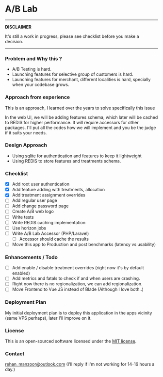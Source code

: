 # A/B Lab

---
**DISCLAIMER**

It's still a work in progress, please see checklist before you make a decision.

---

### Problem and Why this ?

- A/B Testing is hard.
- Launching features for selective group of customers is hard.
- Launching features for merchant, different localities is hard, specially when your codebase grows.

### Approach from experience

This is an approach, I learned over the years to solve specifically this issue

In the web UI, we will be adding features schema, which later will be cached to REDIS for higher performance. It will
require accessors for other packages. I'll put all the codes how we will implement and you be the judge if it suits your
needs.

### Design Approach

- Using sqlite for authentication and features to keep it lightweight
- Using REDIS to store features and treatments schema.

### Checklist

- [x] Add root user authentication
- [x] Add feature adding with treatments, allocation
- [x] Add treatment assignment overrides
- [ ] Add regular user page
- [ ] Add change password page
- [ ] Create A/B web logo
- [ ] Write tests
- [ ] Write REDIS caching implementation
- [ ] Use horizon jobs
- [ ] Write A/B Lab Accessor (PHP/Laravel)
    - [ ] Accessor should cache the results
- [ ] Move this app to Production and post benchmarks (latency vs usability)

### Enhancements / Todo

- [ ] Add enable / disable treatment overrides (right now it's by default enabled)
- [ ] Add metrics and fatals to check if and when users are crashing.
- [ ] Right now there is no regionalization, we can add regionalization.
- [ ] Move Frontend to Vue JS instead of Blade (Although I love both..)

### Deployment Plan

My initial deployment plan is to deploy this application in the apps vicinity (same VPS perhaps), later I'll improve on
it.

### License

This is an open-sourced software licensed under the [MIT license](https://opensource.org/licenses/MIT).

### Contact

rehan_manzoor@outlook.com (I'll reply if I'm not working for 14-16 hours a day.)


